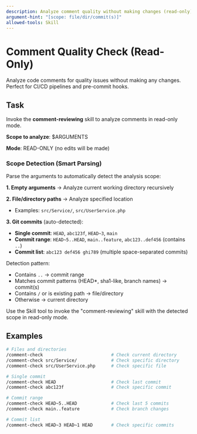 ```yaml
---
description: Analyze comment quality without making changes (read-only)
argument-hint: "[scope: file/dir/commit(s)]"
allowed-tools: Skill
---
```


# Comment Quality Check (Read-Only)

Analyze code comments for quality issues without making any changes. Perfect for CI/CD pipelines and pre-commit hooks.

## Task

Invoke the **comment-reviewing** skill to analyze comments in read-only mode.

**Scope to analyze**: $ARGUMENTS

**Mode**: READ-ONLY (no edits will be made)

### Scope Detection (Smart Parsing)

Parse the arguments to automatically detect the analysis scope:

**1. Empty arguments** → Analyze current working directory recursively

**2. File/directory paths** → Analyze specified location
   - Examples: `src/Service/`, `src/UserService.php`

**3. Git commits** (auto-detected):
   - **Single commit**: `HEAD`, `abc123f`, `HEAD~3`, `main`
   - **Commit range**: `HEAD~5..HEAD`, `main..feature`, `abc123..def456` (contains `..`)
   - **Commit list**: `abc123 def456 ghi789` (multiple space-separated commits)

Detection pattern:
- Contains `..` → commit range
- Matches commit patterns (HEAD*, sha1-like, branch names) → commit(s)
- Contains `/` or is existing path → file/directory
- Otherwise → current directory

Use the Skill tool to invoke the "comment-reviewing" skill with the detected scope in read-only mode.

## Examples

```bash
# Files and directories
/comment-check                          # Check current directory
/comment-check src/Service/             # Check specific directory
/comment-check src/UserService.php      # Check specific file

# Single commit
/comment-check HEAD                     # Check last commit
/comment-check abc123f                  # Check specific commit

# Commit range
/comment-check HEAD~5..HEAD             # Check last 5 commits
/comment-check main..feature            # Check branch changes

# Commit list
/comment-check HEAD~3 HEAD~1 HEAD       # Check specific commits
```

